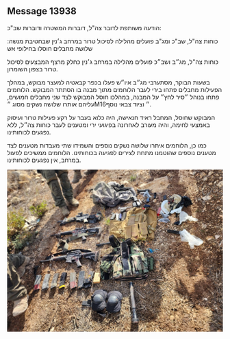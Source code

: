 ## Message 13938

הודעה משותפת לדובר צה"ל, דוברות המשטרה ודוברות שב"כ:

כוחות צה"ל, שב"כ ומג"ב פועלים מהלילה לסיכול טרור במרחב ג׳נין שבחטיבת מנשה: שלושה מחבלים חוסלו בחילופי אש

כוחות צה"ל, מג״ב ושב״כ פועלים מהלילה במרחב ג׳נין כחלק מרצף המבצעים לסיכול טרור בצפון השומרון.

בשעות הבוקר, מסתערבי מג״ב איו״ש פעלו בכפר קבאטיה למעצר מבוקש, במהלך הפעילות מחבלים פתחו בירי לעבר הלוחמים מתוך מבנה בו הסתתר המבוקש.
הלוחמים פתחו בנוהל ״סיר לחץ״ על המבנה, במהלכו חוסל המבוקש לצד שני מחבלים חמושים, עליהם אותרו שלושה נשקים מסוג ״M16״ וציוד צבאי נוסף.

המבוקש שחוסל, המחבל ראיד חנאישה, היה כלוא בעבר על רקע פעילות טרור ועיסוק באמצעי לחימה, והיה מעורב לאחרונה בפיגועי ירי ומטענים לעבר כוחות צה״ל, ללא נפגעים לכוחותינו.

כמו כן, הלוחמים איתרו שלושה נשקים נוספים והשמידו שתי מעבדות מטענים לצד מטענים נוספים שהוטמנו מתחת לצירים לפגיעה בכוחותינו. 
הלוחמים ממשיכים לפעול במרחב, אין נפגעים לכוחותינו.

![Photo](13938/13938_photo.jpg)
